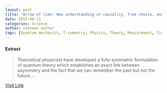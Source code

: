 ```yaml
---
layout: post
title: "Arrow of time: New understanding of causality, free choice, and why we remember the past but not the future"
date: 2015-08-11
categories: Science
author: unknown author
tags: [Quantum mechanics, T-symmetry, Physics, Theory, Measurement, Time, Causality, Arrow of time, Epistemology of science, Interpretation (philosophy), Theoretical philosophy, Scientific method, Scientific theories, Mechanics, Academic discipline interactions, Physical sciences, Theoretical physics, Epistemology, Cognition, Modern physics, Cognitive science, Metaphysics, Philosophy, Science]
---
```





#### Extract
>Theoretical physicists have developed a fully-symmetric formulation of quantum theory which establishes an exact link between asymmetry and the fact that we can remember the past but not the future....



[Visit Link](http://www.sciencedaily.com/releases/2015/07/150728091946.htm)


